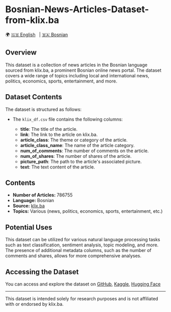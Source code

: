 # Bosnian-News-Articles-Dataset-from-klix.ba
🌍 [🇬🇧 English](https://github.com/Seferovic8/Bosnian-News-Articles-Dataset-from-klix.ba/blob/main/README.md) &nbsp; | [🇧🇦 Bosnian](https://github.com/Seferovic8/Bosnian-News-Articles-Dataset-from-klix.ba/blob/main/bs/README.md) &nbsp;
## Overview

This dataset is a collection of news articles in the Bosnian language sourced from klix.ba, a prominent Bosnian online news portal. The dataset covers a wide range of topics including local and international news, politics, economics, sports, entertainment, and more.

## Dataset Contents

The dataset is structured as follows:

- The `klix_df.csv` file contains the following columns:

  - **title**: The title of the article.
  - **link**: The link to the article on klix.ba.
  - **article_class**: The theme or category of the article.
  - **article_class_name**: The name of the article category.
  - **num_of_comments**: The number of comments on the article.
  - **num_of_shares**: The number of shares of the article.
  - **picture_path**: The path to the article's associated picture.
  - **text**: The text content of the article.
## Contents

  - **Number of Articles:** 786755
  - **Language:** Bosnian
  - **Source:** [klix.ba](https://www.klix.ba)
  - **Topics:** Various (news, politics, economics, sports, entertainment, etc.)
  
## Potential Uses

This dataset can be utilized for various natural language processing tasks such as text classification, sentiment analysis, topic modeling, and more. The presence of additional metadata columns, such as the number of comments and shares, allows for more comprehensive analyses.

## Accessing the Dataset

You can access and explore the dataset on [GitHub](https://github.com/Seferovic8/Bosnian-News-Articles-Dataset-from-klix.ba), [Kaggle](https://www.kaggle.com/datasets/salihseferovic/bosnian-news-articles-dataset-from-klixba), [Hugging Face](https://huggingface.co/datasets/Seferovic/bosnian-news-articles-dataset-from-klixba)

---

This dataset is intended solely for research purposes and is not affiliated with or endorsed by klix.ba.
